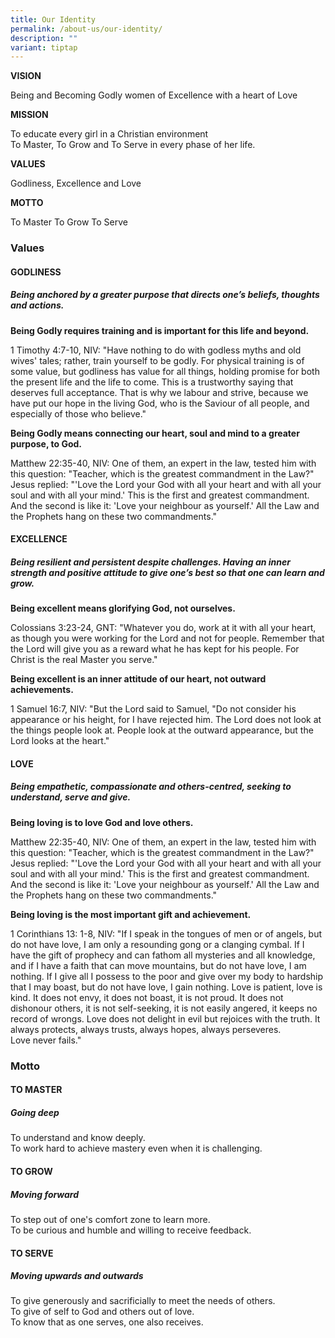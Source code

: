 ```yaml
---
title: Our Identity
permalink: /about-us/our-identity/
description: ""
variant: tiptap
---
```

<p><strong>VISION</strong></p><p>Being and Becoming Godly women of Excellence with a heart of Love</p><p><strong>MISSION</strong></p><p>To educate every girl in a Christian environment <br>To Master, To Grow and To Serve in every phase of her life.</p><p><strong>VALUES</strong></p><p>Godliness, Excellence and Love</p><p><strong>MOTTO</strong></p><p>To Master To Grow To Serve</p><h3>Values</h3><h4>GODLINESS</h4><h5>Being anchored by a greater purpose that directs one’s beliefs, thoughts and actions.</h5><p><strong>Being Godly requires training and is important for this life and beyond.</strong></p><p>1 Timothy 4:7-10, NIV:&nbsp;"Have nothing to do with godless myths and old wives' tales; rather, train yourself to be godly. For physical training is of some value, but godliness has value for all things, holding promise for both the present life and the life to come. This is a trustworthy saying that deserves full acceptance. That is why we labour and strive, because we have put our hope in the living God, who is the Saviour of all people, and especially of those who believe."</p><p><strong>Being Godly means connecting our heart, soul and mind to a greater purpose, to God.</strong></p><p>Matthew 22:35-40, NIV: One of them, an expert in the law, tested him with this question: "Teacher, which is the greatest commandment in the Law?"<br>Jesus replied: "'Love the Lord your God with all your heart and with all your soul and with all your mind.' This is the first and greatest commandment. And the second is like it: 'Love your neighbour as yourself.' All the Law and the Prophets hang on these two commandments."</p><h4>EXCELLENCE</h4><h5>Being resilient and persistent despite challenges. Having an inner strength and positive attitude to give one’s best so that one can learn and grow.</h5><p><strong>Being excellent means glorifying God, not ourselves.</strong></p><p>Colossians 3:23-24, GNT: "Whatever you do, work at it with all your heart, as though you were working for the Lord and not for people. Remember that the Lord will give you as a reward what he has kept for his people. For Christ is the real Master you serve."</p><p><strong>Being excellent is an inner attitude of our heart, not outward achievements.</strong></p><p>1 Samuel 16:7, NIV: "But the Lord said to Samuel, "Do not consider his appearance or his height, for I have rejected him. The Lord does not look at the things people look at. People look at the outward appearance, but the Lord looks at the heart."</p><h4>LOVE</h4><h5>Being empathetic, compassionate and others-centred, seeking to understand, serve and give.</h5><p><strong>Being loving is to love God and love others.</strong></p><p>Matthew 22:35-40, NIV: One of them, an expert in the law, tested him with this question: "Teacher, which is the greatest commandment in the Law?"<br>Jesus replied: "'Love the Lord your God with all your heart and with all your soul and with all your mind.' This is the first and greatest commandment. And the second is like it: 'Love your neighbour as yourself.' All the Law and the Prophets hang on these two commandments."</p><p><strong>Being loving is the most important gift and achievement.</strong></p><p>1 Corinthians 13: 1-8, NIV: "If I speak in the tongues of men or of angels, but do not have love, I am only a resounding gong or a clanging cymbal. If I have the gift of prophecy and can fathom all mysteries and all knowledge, and if I have a faith that can move mountains, but do not have love, I am nothing. If I give all I possess to the poor and give over my body to hardship that I may boast, but do not have love, I gain nothing. Love is patient, love is kind. It does not envy, it does not boast, it is not proud. It does not dishonour others, it is not self-seeking, it is not easily angered, it keeps no record of wrongs. Love does not delight in evil but rejoices with the truth. It always protects, always trusts, always hopes, always perseveres.<br>Love never fails."</p><h3>Motto</h3><h4>TO MASTER</h4><h5>Going deep</h5><p>To understand and know deeply.<br>To work hard to achieve mastery even when it is challenging.</p><h4>TO GROW</h4><h5>Moving forward</h5><p>To step out of one's comfort zone to learn more.<br>To be curious and humble and willing to receive feedback.</p><h4>TO SERVE</h4><h5>Moving upwards and outwards</h5><p>To give generously and sacrificially to meet the needs of others.<br>To give of self to God and others out of love.<br>To know that as one serves, one also receives.</p>